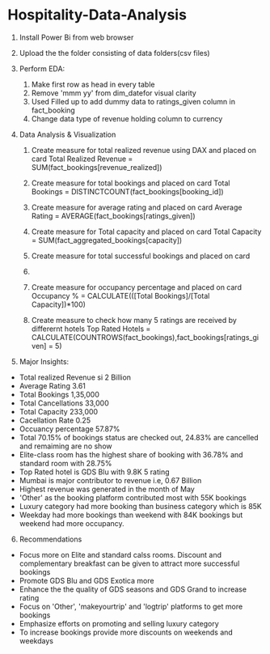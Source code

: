 # Hospitality-Data-Analysis

1. Install Power Bi from web browser
2. Upload the the folder consisting of data folders(csv files)
3. Perform EDA:
	1. Make first row as head in every table
	2. Remove 'mmm yy' from dim_datefor visual clarity
	3. Used Filled up to add dummy data to ratings_given column in fact_booking
	4. Change data type of revenue holding column to currency
4. Data Analysis & Visualization
	1. Create measure for total realized revenue using DAX and placed on  card
			Total Realized Revenue = SUM(fact_bookings[revenue_realized])
	2. Create measure for total bookings and placed on  card
		Total Bookings = DISTINCTCOUNT(fact_bookings[booking_id])
	3. 	Create measure for average rating and placed on  card
		Average Rating = AVERAGE(fact_bookings[ratings_given])
	4. Create measure for Total capacity and placed on  card
		Total Capacity = SUM(fact_aggregated_bookings[capacity])
	
	5. Create measure for total successful bookings and placed on card
		
	6. 
	
	7. Create measure for occupancy percentage and placed on card
		Occupancy % = CALCULATE(([Total Bookings]/[Total Capacity])*100)
	8. Create measure to check how many 5 ratings are received by differernt hotels
		Top Rated Hotels = CALCULATE(COUNTROWS(fact_bookings),fact_bookings[ratings_given] = 5)
		
5. Major Insights:
- Total realized Revenue si 2 Billion
- Average Rating 3.61
- Total Bookings 1,35,000
- Total Cancellations 33,000
- Total Capacity 233,000
- Cacellation Rate 0.25
- Occuancy percentage 57.87%
- Total 70.15% of bookings status are checked out, 24.83% are cancelled and remaiming are no show
- Elite-class room has the highest share of booking with 36.78% and standard room with 28.75%
- Top Rated hotel is GDS Blu with 9.8K 5 rating
- Mumbai is major contributor to revenue i.e, 0.67 Billion
- Highest revenue was generated in the month of May
- 'Other' as the booking platform contributed most with 55K bookings
- Luxury category had more booking than business category which is 85K
- Weekday had more bookings than weekend with 84K bookings but weekend had more occupancy.

6. Recommendations		
- Focus more on Elite and standard calss rooms. Discount and complementary breakfast can be given to attract more successful bookings
- Promote GDS Blu and GDS Exotica more
- Enhance the the quality of GDS seasons and GDS Grand to increase rating
- Focus on 'Other', 'makeyourtrip' and 'logtrip' platforms to get more bookings
- Emphasize efforts on promoting and selling luxury category	
- To increase bookings provide more discounts on weekends and weekdays		
		
		
		
		
		
		
		
